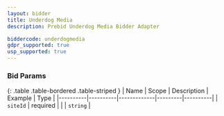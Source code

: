 ```yaml
---
layout: bidder
title: Underdog Media
description: Prebid Underdog Media Bidder Adapter

biddercode: underdogmedia
gdpr_supported: true
usp_supported: true
---
```


### Bid Params

{: .table .table-bordered .table-striped }
| Name     | Scope    | Description | Example | Type     |
|----------|----------|-------------|---------|----------|
| `siteId` | required |             |         | `string` |
